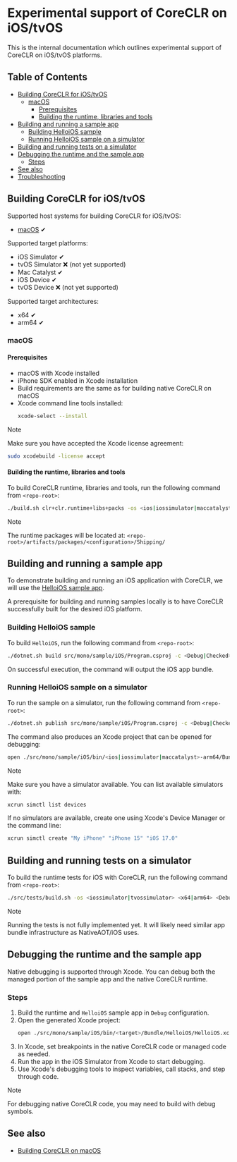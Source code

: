 # Experimental support of CoreCLR on iOS/tvOS

This is the internal documentation which outlines experimental support of CoreCLR on iOS/tvOS platforms.

## Table of Contents

- [Building CoreCLR for iOS/tvOS](#building-coreclr-for-iostvos)
  - [macOS](#macos)
    - [Prerequisites](#prerequisites)
    - [Building the runtime, libraries and tools](#building-the-runtime-libraries-and-tools)
- [Building and running a sample app](#building-and-running-a-sample-app)
  - [Building HelloiOS sample](#building-helloios-sample)
  - [Running HelloiOS sample on a simulator](#running-helloios-sample-on-a-simulator)
- [Building and running tests on a simulator](#building-and-running-tests-on-a-simulator)
- [Debugging the runtime and the sample app](#debugging-the-runtime-and-the-sample-app)
  - [Steps](#steps)
- [See also](#see-also)
- [Troubleshooting](#troubleshooting)

## Building CoreCLR for iOS/tvOS

Supported host systems for building CoreCLR for iOS/tvOS:
- [macOS](#macos) ✔

Supported target platforms:
- iOS Simulator ✔
- tvOS Simulator ❌ (not yet supported)
- Mac Catalyst ✔
- iOS Device ✔
- tvOS Device ❌ (not yet supported)

Supported target architectures:
- x64 ✔
- arm64 ✔

### macOS

#### Prerequisites

- macOS with Xcode installed
- iPhone SDK enabled in Xcode installation
- Build requirements are the same as for building native CoreCLR on macOS
- Xcode command line tools installed:
  ```bash
  xcode-select --install
  ```

> [!NOTE]
> Make sure you have accepted the Xcode license agreement:
> ```bash
> sudo xcodebuild -license accept
> ```

#### Building the runtime, libraries and tools

To build CoreCLR runtime, libraries and tools, run the following command from `<repo-root>`:

```bash
./build.sh clr+clr.runtime+libs+packs -os <ios|iossimulator|maccatalyst> -arch arm64 -cross -c <Debug|Checked>
```

> [!NOTE]
> The runtime packages will be located at: `<repo-root>/artifacts/packages/<configuration>/Shipping/`

## Building and running a sample app

To demonstrate building and running an iOS application with CoreCLR, we will use the [HelloiOS sample app](../../../../src/mono/sample/iOS/Program.csproj).

A prerequisite for building and running samples locally is to have CoreCLR successfully built for the desired iOS platform.

### Building HelloiOS sample

To build `HelloiOS`, run the following command from `<repo-root>`:

```bash
./dotnet.sh build src/mono/sample/iOS/Program.csproj -c <Debug|Checked> /p:TargetOS=<ios|iossimulator|maccatalyst> /p:TargetArchitecture=arm64 /p:UseMonoRuntime=false /p:RunAOTCompilation=false /p:MonoForceInterpreter=false
```

On successful execution, the command will output the iOS app bundle.

### Running HelloiOS sample on a simulator

To run the sample on a simulator, run the following command from `<repo-root>`:

```bash
./dotnet.sh publish src/mono/sample/iOS/Program.csproj -c <Debug|Checked> /p:TargetOS=<ios|iossimulator|maccatalyst> /p:TargetArchitecture=arm64 /p:DeployAndRun=true /p:UseMonoRuntime=false /p:RunAOTCompilation=false /p:MonoForceInterpreter=false
```

The command also produces an Xcode project that can be opened for debugging:

```bash
open ./src/mono/sample/iOS/bin/<ios|iossimulator|maccatalyst>-arm64/Bundle/HelloiOS/HelloiOS.xcodeproj
```

> [!NOTE]
> Make sure you have a simulator available. You can list available simulators with:
> ```bash
> xcrun simctl list devices
> ```
>
> If no simulators are available, create one using Xcode's Device Manager or the command line:
> ```bash
> xcrun simctl create "My iPhone" "iPhone 15" "iOS 17.0"
> ```

## Building and running tests on a simulator

To build the runtime tests for iOS with CoreCLR, run the following command from `<repo-root>`:

```bash
./src/tests/build.sh -os <iossimulator|tvossimulator> <x64|arm64> <Debug|Release> -p:UseMonoRuntime=false
```

> [!NOTE]
> Running the tests is not fully implemented yet. It will likely need similar app bundle infrastructure as NativeAOT/iOS uses.

## Debugging the runtime and the sample app

Native debugging is supported through Xcode. You can debug both the managed portion of the sample app and the native CoreCLR runtime.

### Steps

1. Build the runtime and `HelloiOS` sample app in `Debug` configuration.
2. Open the generated Xcode project:
   ```bash
   open ./src/mono/sample/iOS/bin/<target>/Bundle/HelloiOS/HelloiOS.xcodeproj
   ```
3. In Xcode, set breakpoints in the native CoreCLR code or managed code as needed.
4. Run the app in the iOS Simulator from Xcode to start debugging.
5. Use Xcode's debugging tools to inspect variables, call stacks, and step through code.

> [!NOTE]
> For debugging native CoreCLR code, you may need to build with debug symbols.

## See also

- [Building CoreCLR on macOS](../macos.md)
